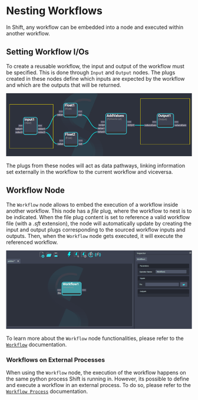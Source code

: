 # Nesting Workflows

In Shift, any workflow can be embedded into a node and executed within another workflow.

## Setting Workflow I/Os
To create a reusable workflow, the input and output of the workflow must be specified. This is done through `Input` and `Output` nodes. The plugs created in these nodes define which inputs are expected by the workflow and which are the outputs that will be returned.

![Workflow I/Os](../../images/workflow_ios.png)

The plugs from these nodes will act as data pathways, linking information set externally in the workflow to the current workflow and viceversa.

## Workflow Node

The `Workflow` node allows to embed the execution of a workflow inside another workflow. This node has a *file* plug, where the workflow to nest is to be indicated. When the file plug content is set to reference a valid workflow file (with a *.sft* extension), the node will automatically update by creating the input and output plugs corresponding to the sourced workflow inputs and outputs. Then, when the `Workflow` node gets executed, it will execute the referenced workflow. 

![Nested Workflows](../../images/workflow_nesting.gif)

To learn more about the `Workflow` node functionalities, please refer to the [`Workflow`](../../nodes/workflow.md) documentation.

### Workflows on External Processes

When using the `Workflow` node, the execution of the workflow happens on the same python process Shift is running in. However, its possible to define and execute a workflow in an external process. To do so, please refer to the [`Workflow Process`](../../nodes/workflow_process.md) documentation.
